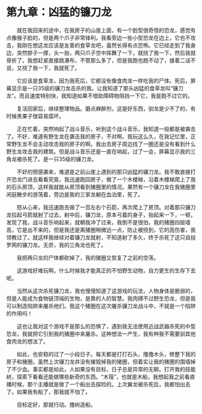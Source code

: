 # 第九章：凶猛的镰刀龙

　　就在我回来的途中，在我房子的山崖上面，有一个脸型很奇怪的恐龙，感觉有点像猴子脸的，但是两个爪子非常锋利。我看旁边一些小型恐龙在边上，它也不攻击，我刚在想这龙应该是友善的食草龙吧，虽然长得有点恐怖。它已经走到了我身边，突然脖子一撑，头一抬，两只爪子空中挥舞了一下，就挠了我一下，然后我就骨折了，我想赶紧直接跳瀑布，不管那么多了，但是我跑也跑不动了，接着二话不说，又挠了我一下，我就死了。

　　它应该是食草龙，因为我死后，它都没有像食肉龙一样吃我的尸体。死后，屏幕显示是一只35级的镰刀龙击杀的我。让我知道了那头凶猛的食草龙叫“镰刀龙”。而且速度特别快，我知道如果不借助障碍物阻挡一下它，我是跑不过它的。

　　复活回家后，继续整理物品。磨点麻醉剂，这是好东西，驯龙是少不了的，有时候黑果子很容易腐坏。

　　正在忙着，突然响起了战斗音乐，听到这个战斗音乐，我知道一般都是被袭击了。不好，难道有野生龙在袭击我的房子，不对啊，我玩这么久，在我记忆里，正常野生龙不会主动攻击我的房子的啊。我出去房子周边找了一圈还是没有看到什么野生龙攻击我的建筑。但是战斗音乐还是一直在响起，过了一会，屏幕显示我的三角龙被杀死了。是一只35级的镰刀龙。

　　不好的预感袭来，难道是之前山崖上遇到的那只凶猛的镰刀龙。我不敢直接打开恐龙门进去看看究竟，我迅速跑回房子，做了一个木楼梯，沿着木楼梯爬上了我的石头房顶，这样我就能从房顶看到猪圈里的情况。果然有一个镰刀龙在我猪圈里闲庭散步的游荡着，旁边是我的三家龙躺在血泊里，死了。

　　怒从心来，我迅速跑去做了一百左右个石箭，再次爬上了房顶。对着那只镰刀龙拉起弓箭就射了过去，射中后，镰刀龙，原本弓着的身子，抬起来一下，一顿，发现了我，战斗音乐响起来，就朝我冲了过来，我倒不是很怕，我的猪圈四层墙高，它是出不来的，但是我还是离猪圈稍微远一点，防止被挠到，它的高伤害，我领教过了。就这样我继续对着镰刀龙就射，不知道射了多久，终于杀死了这只自投罗网的镰刀龙。无奈，我的三角龙也死了。

　　我把两只龙的尸体都砍掉了，我的猪圈又恢复了之前的空荡。

　　这游戏好难玩啊。什么时候我才能真正的不怕野生动物，自力更生的生存下去呢。

　　当然从这次杀死镰刀龙，我也慢慢知道了这游戏的玩法，人物身体是脆弱的，但是人能成为食物链顶端的生物，是靠的人的智慧。我肉搏不过野生恐龙，但是我可以制造陷阱来屠杀他们。我这个猪圈在这次屠杀镰刀龙战斗中，不就是一个陷阱的作用吗！

　　这也让我对这个游戏不是那么的恐惧了，遇到我无法使用近战武器杀死的中型恐龙，我就把它引到我的猪圈中来屠杀。这种想法一产生，我有种我不需要驯其他食肉龙的想法了。

　　如此，也安稳的过了一小段日子。每天都是打打石头，撸撸木头，修整下我的房子和猪圈，虽然上次镰刀龙并没有摧毁掉我的猪圈，但着实让我的猪圈的围墙掉了不少血。事实都是如此，人如果没有目标，日子总是异常的无聊。打开我的技能树，探索下看看还能做哪些新奇的东西。“木筏”，也就是木船，我想起我之前看直播时候，那个主播就是做了一个船出去探险的。上次翼龙被杀死后，我都怕出去了。如果我有船了，那我就不怕了。

　　目标定好，那就行动。撸树造船。


